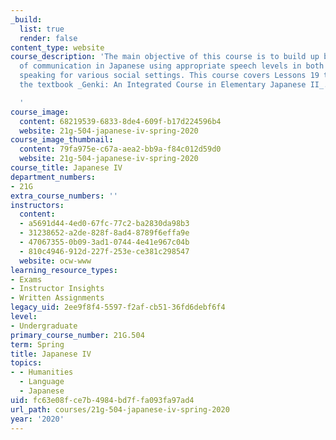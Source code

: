 ```yaml
---
_build:
  list: true
  render: false
content_type: website
course_description: 'The main objective of this course is to build up basic skills
  of communication in Japanese using appropriate speech levels in both writing and
  speaking for various social settings. This course covers Lessons 19 through 23 in
  the textbook _Genki: An Integrated Course in Elementary Japanese II_.

  '
course_image:
  content: 68219539-6833-8de4-609f-b17d224596b4
  website: 21g-504-japanese-iv-spring-2020
course_image_thumbnail:
  content: 79fa975e-c67a-aea2-bb9a-f84c012d59d0
  website: 21g-504-japanese-iv-spring-2020
course_title: Japanese IV
department_numbers:
- 21G
extra_course_numbers: ''
instructors:
  content:
  - a5691d44-4ed0-67fc-77c2-ba2830da98b3
  - 31238652-a2de-828f-8ad4-8789f6effa9e
  - 47067355-0b09-3ad1-0744-4e41e967c04b
  - 810c4946-912d-227f-253e-ce381c298547
  website: ocw-www
learning_resource_types:
- Exams
- Instructor Insights
- Written Assignments
legacy_uid: 2ee9f8f4-5597-f2af-cb51-36fd6debf6f4
level:
- Undergraduate
primary_course_number: 21G.504
term: Spring
title: Japanese IV
topics:
- - Humanities
  - Language
  - Japanese
uid: fc63e08f-ce7b-4984-bd7f-fa093fa97ad4
url_path: courses/21g-504-japanese-iv-spring-2020
year: '2020'
---
```


